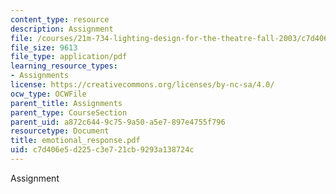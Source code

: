 ```yaml
---
content_type: resource
description: Assignment
file: /courses/21m-734-lighting-design-for-the-theatre-fall-2003/c7d406e5d225c3e721cb9293a138724c_emotional_response.pdf
file_size: 9613
file_type: application/pdf
learning_resource_types:
- Assignments
license: https://creativecommons.org/licenses/by-nc-sa/4.0/
ocw_type: OCWFile
parent_title: Assignments
parent_type: CourseSection
parent_uid: a872c644-9c75-9a50-a5e7-897e4755f796
resourcetype: Document
title: emotional_response.pdf
uid: c7d406e5-d225-c3e7-21cb-9293a138724c
---
```

Assignment